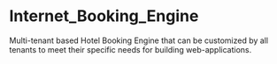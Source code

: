 # Internet_Booking_Engine
Multi-tenant based Hotel Booking Engine that can be customized by all tenants to meet their specific needs for building web-applications.
